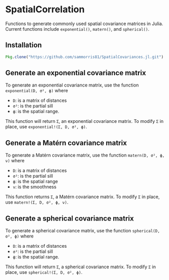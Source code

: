 # SpatialCorrelation

Functions to generate commonly used spatial covariance matrices in Julia. Current functions include `exponential()`, `matern()`, and `spherical()`.

## Installation

```julia
Pkg.clone("https://github.com/sammorris81/SpatialCovariances.jl.git")
```

## Generate an exponential covariance matrix

To generate an exponential covariance matrix, use the function `exponential(D, σ², ϕ)` where
- `D`: is a matrix of distances
- `σ²`: is the partial sill
- `ϕ`: is the spatial range.

This function will return `Σ`, an exponential covariance matrix. To modify `Σ` in place, use `exponential!(Σ, D, σ², ϕ)`.

## Generate a Matérn covariance matrix

To generate a Matérn covariance matrix, use the function `matern(D, σ², ϕ, ν)` where
- `D`: is a matrix of distances
- `σ²`: is the partial sill
- `ϕ`: is the spatial range
- `ν`: is the smoothness

This function returns `Σ`, a Matérn covariance matrix. To modify `Σ` in place, use `matern!(Σ, D, σ², ϕ, ν)`.

## Generate a spherical covariance matrix

To generate a spherical covariance matrix, use the function `spherical(D, σ², ϕ)` where
- `D`: is a matrix of distances
- `σ²`: is the partial sill
- `ϕ`: is the spatial range.

This function will return `Σ`, a spherical covariance matrix. To modify `Σ` in place, use `spherical!(Σ, D, σ², ϕ)`.
